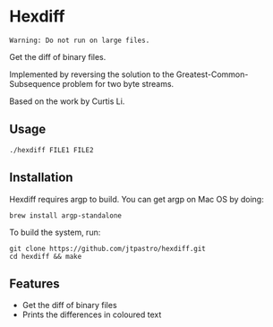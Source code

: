 # Hexdiff

```
Warning: Do not run on large files.
```

Get the diff of binary files.

Implemented by reversing the solution to the Greatest-Common-Subsequence problem for two byte streams.

Based on the work by Curtis Li.

## Usage

```
./hexdiff FILE1 FILE2
```

## Installation

Hexdiff requires argp to build. You can get argp on Mac OS by doing:
```
brew install argp-standalone
```

To build the system, run:

```
git clone https://github.com/jtpastro/hexdiff.git
cd hexdiff && make
```

## Features

* Get the diff of binary files
* Prints the differences in coloured text

